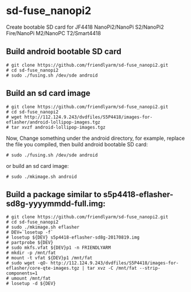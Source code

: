 # sd-fuse_nanopi2
Create bootable SD card for JF4418 NanoPi2/NanoPi S2/NanoPi2 Fire/NanoPi M2/NanoPC T2/Smart4418


## Build android bootable SD card
```
# git clone https://github.com/friendlyarm/sd-fuse_nanopi2.git
# cd sd-fuse_nanopi2
# sudo ./fusing.sh /dev/sde android
```

## Build an sd card image
```
# git clone https://github.com/friendlyarm/sd-fuse_nanopi2.git
# cd sd-fuse_nanopi2
# wget http://112.124.9.243/dvdfiles/S5P4418/images-for-eflasher/android-lollipop-images.tgz
# tar xvzf android-lollipop-images.tgz
```
Now,  Change something under the android directory, 
for example, replace the file you compiled, then build android bootable SD card: 
```
# sudo ./fusing.sh /dev/sde android
```
or build an sd card image:
```
# sudo ./mkimage.sh android
```

## Build a package similar to s5p4418-eflasher-sd8g-yyyymmdd-full.img:
```
# git clone https://github.com/friendlyarm/sd-fuse_nanopi2.git
# cd sd-fuse_nanopi2
# sudo ./mkimage.sh eflasher
# DEV=`losetup -f`
# losetup ${DEV} s5p4418-eflasher-sd8g-20170819.img
# partprobe ${DEV}
# sudo mkfs.vfat ${DEV}p1 -n FRIENDLYARM
# mkdir -p /mnt/fat
# mount -t vfat ${DEV}p1 /mnt/fat
# sudo wget -qO- http://112.124.9.243/dvdfiles/S5P4418/images-for-eflasher/core-qte-images.tgz | tar xvz -C /mnt/fat --strip-components=1
# umount /mnt/fat
# losetup -d ${DEV}
```


